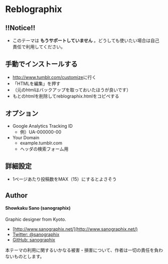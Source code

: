 # Reblographix

## !!Notice!!

* このテーマは **もうサポートしていません** 。どうしても使いたい場合は自己責任で利用してください。

## 手動でインストールする

* <a href="http://www.tumblr.com/customize">http://www.tumblr.com/customize</a>に行く
* 「HTMLを編集」を押す
* （元のhtmlはバックアップを取っておいたほうが良いです）
* もとのhtmlを削除してreblographix.htmlをコピペする


## オプション

* Google Analytics Tracking ID
    * 例）UA-000000-00
* Your Domain
    * example.tumblr.com
    * ヘッダの検索フォーム用


## 詳細設定

* 1ページあたり投稿数をMAX（15）にするとよさそう

## Author

#### Showkaku Sano (sanographix)

Graphic designer from Kyoto.

* [http://www.sanographix.net/](http://www.sanographix.net/)
* [Twitter: @sanographix](https://twitter.com/sanographix)
* [GitHub: sanographix](https://github.com/sanographix)

本テーマの利用に関するいかなる被害・損害について、作者は一切の責任を負わないものとします。
